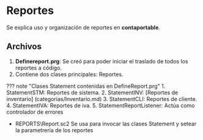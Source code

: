 # Reportes

Se explica uso y organización de reportes en **contaportable**.

## Archivos

1. **Definereport.prg**: Se creó para poder iniciar el traslado de todos los reportes a código.
2. Contiene dos clases principales: Reportes.

??? note "Clases Statement contenidas en DefineReport.prg"
    1. StatementSTM: Reportes de sistema.
    2. StatementINV: [Reportes de inventario] (categorias/Inventario.md)
    3. StatementCLI: Reportes de cliente.
    4. StatementIVA: Reportes de iva.
    5. StatementReportListener: Actúa como controlador de errores

- REPORTS\Report.sc2 Se usa para invocar las clases Statement y setear la parametrería de los reportes
